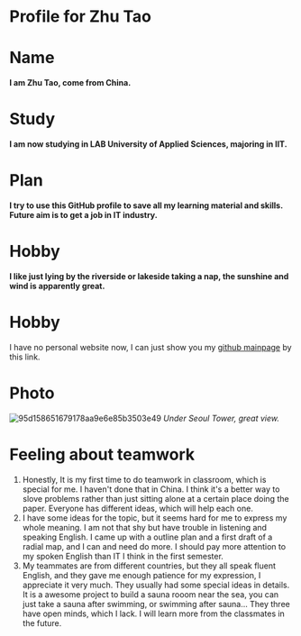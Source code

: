 # Profile for Zhu Tao



# Name

**I am Zhu Tao, come from China.**

# Study

**I am now studying in LAB University of Applied Sciences, majoring in IIT.**

# Plan

**I try to use this GitHub profile to save all my learning material and skills. Future aim is to get a job in IT industry.**

# Hobby

**I like just lying by the riverside or lakeside taking a nap, the sunshine and wind is apparently great.**

# Hobby

I have no personal website now, I can just show you my [github mainpage](https://github.com/Serrrrriously) by this link.

# Photo

![95d158651679178aa9e6e85b3503e49](https://github.com/user-attachments/assets/03e51c18-3696-4c31-8c59-b14411d51771)
*Under Seoul Tower, great view.*

# Feeling about teamwork

1. Honestly, It is my first time to do teamwork in classroom, which is special for me. I haven't done that in China. I think it's a better way to slove problems rather than just sitting alone at a certain place doing the paper. Everyone has different ideas, which will help each one.
2. I have some ideas for the topic, but it seems hard for me to express my whole meaning. I am not that shy but have trouble in listening and speaking English. I came up with a outline plan and a first draft of a radial map, and I can and need do more. I should pay more attention to my spoken English than IT I think in the first semester.
3. My teammates are from different countries, but they all speak fluent English, and they gave me enough patience for my expression, I appreciate it very much. They usually had some special ideas in details. It is a awesome project to build a sauna rooom near the sea, you can just take a sauna after swimming, or swimming after sauna... They three have open minds, which I lack. I will learn more from the classmates in the future.

<!--

test
test
test
try to introduce yourself in the readme file.
the title must be the same.
image, link prefer.

-->
